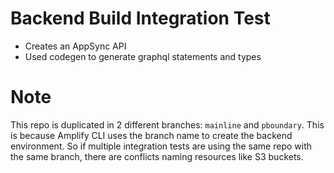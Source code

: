 # Backend Build Integration Test 

- Creates an AppSync API
- Used codegen to generate graphql statements and types

# Note

This repo is duplicated in 2 different branches: `mainline` and `pboundary`. This is because Amplify CLI uses the branch name to create the backend environment. So if multiple integration tests are using the same repo with the same branch, there are conflicts naming resources like S3 buckets. 
